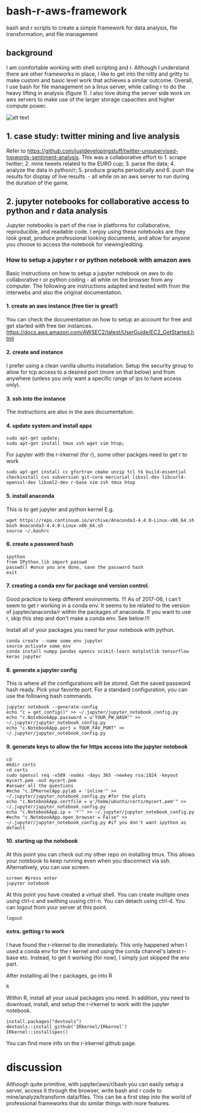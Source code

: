 # bash-r-aws-framework
bash and r scripts to create a simple framework for data analysis, file transformation, and file management

## background

I am comfortable working with shell scripting and r. Although I understand there are other frameworks in place, I like to get into the nitty and gritty to make custom and basic level work that achieves a similar outcome. Overall, I use bash for file management on a linux server, while calling r to do the heavy lifting in analysis (figure 1). I also love doing the server side work on aws servers to make use of the larger storage capacities and higher compute power.

![alt text](https://user-images.githubusercontent.com/29260348/26902414-1c08fa5a-4b8e-11e7-8553-a55d79a52978.png)

## 1. case study: twitter mining and live analysis

Refer to https://github.com/justdevelopingstuff/twitter-unsupervised-topwords-sentiment-analysis. This was a collaborative effort to 1. scrape twitter; 2. mine tweets related to the EURO cup; 3. parse the data; 4. analyze the data in python/r; 5. produce graphs periodically and 6. push the results for display of live results. - all while on an aws server to run during the duration of the game.

## 2. jupyter notebooks for collaborative access to python and r data analysis

Jupyter notebooks is part of the rise in platforms for collaborative, reproducible, and readable code. I enjoy using these notebooks are they look great, produce professional looking documents, and allow for anyone you choose to access the notebook for viewing/editing.

### How to setup a jupyter r or python notebook with amazon aws

Basic instructions on how to setup a jupyter notebook on aws to do collaborative r or python coding - all while on the browser from any computer. The following are instructions adapted and tested with from the interwebs and also the original documentation.

#### 1. create an aws instance (free tier is great!)

You can check the documentation on how to setup an account for free and get started with free tier instances. https://docs.aws.amazon.com/AWSEC2/latest/UserGuide/EC2_GetStarted.html

#### 2. create and instance

I prefer using a clean vanilla ubuntu installation. Setup the security group to allow for tcp access to a desired port (more on that below) and from anywhere (unless you only want a specific range of ips to have access only). 

#### 3. ssh into the instance 

The instructions are also in the aws documentation.

#### 4. update system and install apps

```
sudo apt-get update;
sudo apt-get install tmux zsh wget vim htop;
```

For jupyter with the r-irkernel (for r), some other packges need to get r to work

```
sudo apt-get install cc gfortran cmake unzip tcl tk build-essential checkinstall cvs subversion git-core mercurial libssl-dev libcurl4-openssl-dev libxml2-dev r-base vim zsh tmux htop
```

#### 5. install anaconda

This is to get jupyter and python kernel
E.g.
```
wget https://repo.continuum.io/archive/Anaconda3-4.4.0-Linux-x86_64.sh
bash Anaconda3-4.4.0-Linux-x86_64.sh
source ~/.bashrc
```
#### 6. create a password hash

```
ipython
from IPython.lib import passwd
passwd() #once you are done, save the password hash
exit
```

#### 7. creating a conda env for package and version control.

Good practice to keep different environments. !!! As of 2017-06, I can't seem to get r working in a conda env. It seems to be related to the version of jupyter/anaconda/r within the packages of anaconda. If you want to use r, skip this step and don't make a conda env. See below.!!!

Install all of your packages you need for your notebook with python.
```
conda create --name some_env jupyter
source activate some_env
conda install numpy pandas opencv scikit-learn matplotlib tensorflow keras jupyter
```

#### 8. generate a jupyter config

This is where all the configurations will be stored.
Get the saved password hash ready.
Pick your favorite port.
For a standard configuration, you can use the following bash commands.
```
jupyter notebook --generate-config
echo "c = get_config()" >> ~/.jupyter/jupyter_notebook_config.py
echo "c.NotebookApp.password = u'YOUR_PW_HASH'" >> ~/.jupyter/jupyter_notebook_config.py
echo "c.NotebookApp.port = YOUR_FAV_PORT" >> ~/.jupyter/jupyter_notebook_config.py
```

#### 9. generate keys to allow the for https access into the jupyter notebook
```
cd
mkdir certs
cd certs
sudo openssl req -x509 -nodes -days 365 -newkey rsa:1024 -keyout mycert.pem -out mycert.pem
#answer all the questions
#echo "c.IPKernelApp.pylab = 'inline'" >> ~/.jupyter/jupyter_notebook_config.py #for the plots
echo "c.NotebookApp.certfile = u'/home/ubuntu/certs/mycert.pem'" >> ~/.jupyter/jupyter_notebook_config.py
echo "c.NotebookApp.ip = '*'" >> ~/.jupyter/jupyter_notebook_config.py
#echo "c.NotebookApp.open_browser = False" >> ~/.jupyter/jupyter_notebook_config.py #if you don't want ipython as default
```

#### 10. starting up the notebook
At this point you can check out my other repo on installing tmux. This allows your notebook to keep running even when you disconnect via ssh. Alternatively, you can use screen.

```
screen #press enter
jupyter notebook
```
At this point you have created a virtual shell. You can create multiple ones using ctrl-c and swithing uusing ctrl-n.
You can detach using ctrl-d. You can logout from your server at this point.

```
logout
```

#### extra. getting r to work

I have found the r-irkernel to die immediately. This only happened when I used a conda env for the r kernel and using the conda channel's latest r-base etc. Instead, to get it working (for now), I simply just skipped the env part.

After installing all the r packages, go into R

```
R
```

Within R, install all your usual packages you need. In addition, you need to download, install, and setup the r-irkernel to work with the jupyter notebook.

```
install.packages("devtools")
devtools::install_github('IRkernel/IRkernel')
IRkernel::installspec()
```
You can find more info on the r-irkernel github page.

# discussion

Although quite primitive, with jupyter/aws/r/bash you can easily setup a server, access it through the browser, write bash and r code to mine/analyze/transform data/files. This can be a first step into the world of professional frameworks that do similar things with more features.
